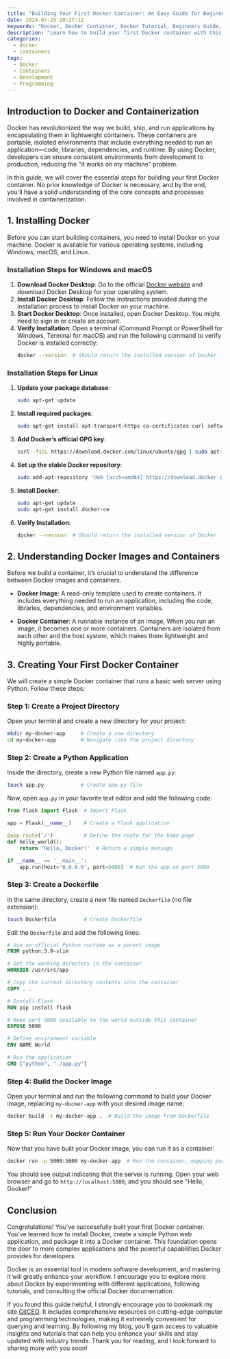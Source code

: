 ```yaml
---
title: "Building Your First Docker Container: An Easy Guide for Beginners"
date: 2024-07-25 20:27:12
keywords: "Docker, Docker Container, Docker Tutorial, Beginners Guide, Containers"
description: "Learn how to build your first Docker container with this easy-to-follow tutorial designed specifically for beginners. Docker is a powerful platform that enables developers to easily create, deploy, and run applications in containers. This comprehensive guide will walk you through the entire process, from installing Docker to creating your first container, explaining key concepts along the way. Whether you are a seasoned developer or a newcomer to the world of software development, this guide will help you understand the fundamentals of Docker, its architecture, and how to leverage containers to improve your development workflow. Follow along with practical examples and detailed steps to ensure you successfully build your first Docker container. Enhance your skills and dive into containerization technology that has become essential in modern software development environments."
categories:
  - docker
  - containers
tags:
  - Docker
  - Containers
  - Development
  - Programming
---
```


## Introduction to Docker and Containerization

Docker has revolutionized the way we build, ship, and run applications by encapsulating them in lightweight containers. These containers are portable, isolated environments that include everything needed to run an application—code, libraries, dependencies, and runtime. By using Docker, developers can ensure consistent environments from development to production, reducing the "it works on my machine" problem.

In this guide, we will cover the essential steps for building your first Docker container. No prior knowledge of Docker is necessary, and by the end, you'll have a solid understanding of the core concepts and processes involved in containerization.

<!-- more -->

## 1. Installing Docker

Before you can start building containers, you need to install Docker on your machine. Docker is available for various operating systems, including Windows, macOS, and Linux. 

### Installation Steps for Windows and macOS 

1. **Download Docker Desktop**: Go to the official [Docker website](https://www.docker.com/products/docker-desktop) and download Docker Desktop for your operating system.
2. **Install Docker Desktop**: Follow the instructions provided during the installation process to install Docker on your machine.
3. **Start Docker Desktop**: Once installed, open Docker Desktop. You might need to sign in or create an account.
4. **Verify Installation**: Open a terminal (Command Prompt or PowerShell for Windows, Terminal for macOS) and run the following command to verify Docker is installed correctly:
   ```bash
   docker --version  # Should return the installed version of Docker
   ```

### Installation Steps for Linux

1. **Update your package database**: 
   ```bash
   sudo apt-get update
   ```
2. **Install required packages**:
   ```bash
   sudo apt-get install apt-transport-https ca-certificates curl software-properties-common
   ```
3. **Add Docker’s official GPG key**:
   ```bash
   curl -fsSL https://download.docker.com/linux/ubuntu/gpg | sudo apt-key add -
   ```
4. **Set up the stable Docker repository**:
   ```bash
   sudo add-apt-repository "deb [arch=amd64] https://download.docker.com/linux/ubuntu $(lsb_release -cs) stable"
   ```
5. **Install Docker**:
   ```bash
   sudo apt-get update
   sudo apt-get install docker-ce
   ```
6. **Verify Installation**:
   ```bash
   docker --version  # Should return the installed version of Docker
   ```

## 2. Understanding Docker Images and Containers

Before we build a container, it’s crucial to understand the difference between Docker images and containers. 

- **Docker Image**: A read-only template used to create containers. It includes everything needed to run an application, including the code, libraries, dependencies, and environment variables.

- **Docker Container**: A runnable instance of an image. When you run an image, it becomes one or more containers. Containers are isolated from each other and the host system, which makes them lightweight and highly portable.

## 3. Creating Your First Docker Container

We will create a simple Docker container that runs a basic web server using Python. Follow these steps:

### Step 1: Create a Project Directory

Open your terminal and create a new directory for your project:
```bash
mkdir my-docker-app     # Create a new directory
cd my-docker-app        # Navigate into the project directory
```

### Step 2: Create a Python Application

Inside the directory, create a new Python file named `app.py`:
```bash
touch app.py            # Create app.py file
```

Now, open `app.py` in your favorite text editor and add the following code:
```python
from flask import Flask  # Import Flask

app = Flask(__name__)    # Create a Flask application

@app.route('/')          # Define the route for the home page
def hello_world():
    return 'Hello, Docker!'  # Return a simple message

if __name__ == '__main__':
    app.run(host='0.0.0.0', port=5000)  # Run the app on port 5000
```

### Step 3: Create a Dockerfile

In the same directory, create a new file named `Dockerfile` (no file extension):
```bash
touch Dockerfile         # Create Dockerfile
```

Edit the `Dockerfile` and add the following lines:
```dockerfile
# Use an official Python runtime as a parent image
FROM python:3.9-slim

# Set the working directory in the container
WORKDIR /usr/src/app

# Copy the current directory contents into the container
COPY . .

# Install Flask
RUN pip install flask

# Make port 5000 available to the world outside this container
EXPOSE 5000

# Define environment variable
ENV NAME World

# Run the application
CMD ["python", "./app.py"]
```

### Step 4: Build the Docker Image

Open your terminal and run the following command to build your Docker image, replacing `my-docker-app` with your desired image name:
```bash
docker build -t my-docker-app .  # Build the image from Dockerfile
```

### Step 5: Run Your Docker Container

Now that you have built your Docker image, you can run it as a container:
```bash
docker run -p 5000:5000 my-docker-app  # Run the container, mapping port 5000
```

You should see output indicating that the server is running. Open your web browser and go to `http://localhost:5000`, and you should see "Hello, Docker!"

## Conclusion

Congratulations! You've successfully built your first Docker container. You've learned how to install Docker, create a simple Python web application, and package it into a Docker container. This foundation opens the door to more complex applications and the powerful capabilities Docker provides for developers.

Docker is an essential tool in modern software development, and mastering it will greatly enhance your workflow. I encourage you to explore more about Docker by experimenting with different applications, following tutorials, and consulting the official Docker documentation.

If you found this guide helpful, I strongly encourage you to bookmark my site [GitCEO](https://gitceo.com). It includes comprehensive resources on cutting-edge computer and programming technologies, making it extremely convenient for querying and learning. By following my blog, you'll gain access to valuable insights and tutorials that can help you enhance your skills and stay updated with industry trends. Thank you for reading, and I look forward to sharing more with you soon!